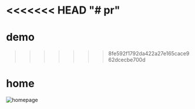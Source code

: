 <<<<<<< HEAD
"# pr" 
=======
# demo
>>>>>>> 8fe592f1792da422a27e165cace962dcecbe700d
# home
![homepage](https://github.com/pakkiankita/demo/assets/138752324/7846e73e-ba99-4478-8b44-26613621bbb8)

